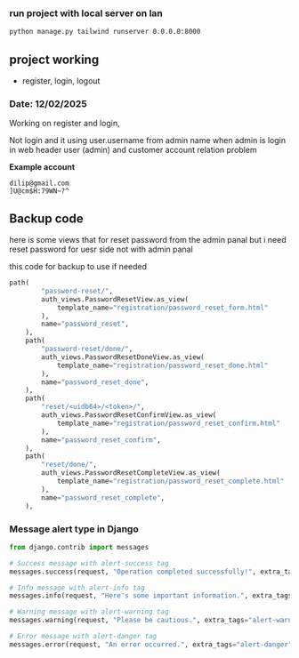 ### run project with local server on lan

```bash
python manage.py tailwind runserver 0.0.0.0:8000
```

## project working

- register, login, logout

### Date: 12/02/2025

Working on register and login,

Not login and it using user.username from admin name when admin is login in web header
user (admin) and customer account relation problem

**Example account**

```plaintext
dilip@gmail.com
]U@cm$H:79WN~?^
```

## Backup code

here is some views that for reset password from the admin panal
but i need reset password for uesr side not with admin panal

this code for backup to use if needed

```python
path(
        "password-reset/",
        auth_views.PasswordResetView.as_view(
            template_name="registration/password_reset_form.html"
        ),
        name="password_reset",
    ),
    path(
        "password-reset/done/",
        auth_views.PasswordResetDoneView.as_view(
            template_name="registration/password_reset_done.html"
        ),
        name="password_reset_done",
    ),
    path(
        "reset/<uidb64>/<token>/",
        auth_views.PasswordResetConfirmView.as_view(
            template_name="registration/password_reset_confirm.html"
        ),
        name="password_reset_confirm",
    ),
    path(
        "reset/done/",
        auth_views.PasswordResetCompleteView.as_view(
            template_name="registration/password_reset_complete.html"
        ),
        name="password_reset_complete",
    ),
```

### Message alert type in Django

```python
from django.contrib import messages

# Success message with alert-success tag
messages.success(request, "Operation completed successfully!", extra_tags="alert-success")

# Info message with alert-info tag
messages.info(request, "Here's some important information.", extra_tags="alert-info")

# Warning message with alert-warning tag
messages.warning(request, "Please be cautious.", extra_tags="alert-warning")

# Error message with alert-danger tag
messages.error(request, "An error occurred.", extra_tags="alert-danger")

```
